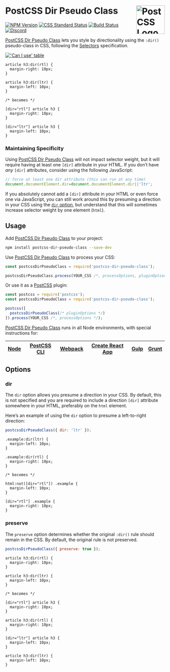 # PostCSS Dir Pseudo Class [<img src="https://postcss.github.io/postcss/logo.svg" alt="PostCSS Logo" width="90" height="90" align="right">][postcss]

[![NPM Version][npm-img]][npm-url]
[![CSS Standard Status][css-img]][css-url]
[![Build Status][cli-img]][cli-url]
[<img alt="Discord" src="https://shields.io/badge/Discord-5865F2?logo=discord&logoColor=white">][discord]

[PostCSS Dir Pseudo Class] lets you style by directionality using the `:dir()`
pseudo-class in CSS, following the [Selectors] specification.

[!['Can I use' table](https://caniuse.bitsofco.de/image/css-dir-pseudo.png)](https://caniuse.com/#feat=css-dir-pseudo)

```pcss
article h3:dir(rtl) {
  margin-right: 10px;
}

article h3:dir(ltr) {
  margin-left: 10px;
}

/* becomes */

[dir="rtl"] article h3 {
  margin-right: 10px;
}

[dir="ltr"] article h3 {
  margin-left: 10px;
}
```

### Maintaining Specificity

Using [PostCSS Dir Pseudo Class] will not impact selector weight, but it will
require having at least one `[dir]` attribute in your HTML. If you don’t have
_any_ `[dir]` attributes, consider using the following JavaScript:

```js
// force at least one dir attribute (this can run at any time)
document.documentElement.dir=document.documentElement.dir||'ltr';
```

If you absolutely cannot add a `[dir]` attribute in your HTML or even force one
via JavaScript, you can still work around this by presuming a direction in your
CSS using the [`dir` option](#dir-option), but understand that this will
sometimes increase selector weight by one element (`html`).

## Usage

Add [PostCSS Dir Pseudo Class] to your project:

```bash
npm install postcss-dir-pseudo-class --save-dev
```

Use [PostCSS Dir Pseudo Class] to process your CSS:

```js
const postcssDirPseudoClass = require('postcss-dir-pseudo-class');

postcssDirPseudoClass.process(YOUR_CSS /*, processOptions, pluginOptions */);
```

Or use it as a [PostCSS] plugin:

```js
const postcss = require('postcss');
const postcssDirPseudoClass = require('postcss-dir-pseudo-class');

postcss([
  postcssDirPseudoClass(/* pluginOptions */)
]).process(YOUR_CSS /*, processOptions */);
```

[PostCSS Dir Pseudo Class] runs in all Node environments, with special instructions for:

| [Node](INSTALL.md#node) | [PostCSS CLI](INSTALL.md#postcss-cli) | [Webpack](INSTALL.md#webpack) | [Create React App](INSTALL.md#create-react-app) | [Gulp](INSTALL.md#gulp) | [Grunt](INSTALL.md#grunt) |
| --- | --- | --- | --- | --- | --- |

## Options

### dir

The `dir` option allows you presume a direction in your CSS. By default, this
is not specified and you are required to include a direction `[dir]` attribute
somewhere in your HTML, preferably on the `html` element.

Here’s an example of using the `dir` option to presume a left-to-right
direction:

```js
postcssDirPseudoClass({ dir: 'ltr' });
```

```pcss
.example:dir(ltr) {
  margin-left: 10px;
}

.example:dir(rtl) {
  margin-right: 10px;
}

/* becomes */

html:not([dir="rtl"]) .example {
  margin-left: 10px;
}

[dir="rtl"] .example {
  margin-right: 10px;
}
```

### preserve

The `preserve` option determines whether the original `:dir()` rule should
remain in the CSS. By default, the original rule is not preserved.

```js
postcssDirPseudoClass({ preserve: true });
```

```pcss
article h3:dir(rtl) {
  margin-right: 10px;
}

article h3:dir(ltr) {
  margin-left: 10px;
}

/* becomes */

[dir="rtl"] article h3 {
  margin-right: 10px;
}

article h3:dir(rtl) {
  margin-right: 10px;
}

[dir="ltr"] article h3 {
  margin-left: 10px;
}

article h3:dir(ltr) {
  margin-left: 10px;
}
```

[cli-img]: https://github.com/csstools/postcss-plugins/actions/workflows/test.yml/badge.svg

[cli-url]: https://github.com/csstools/postcss-plugins/actions/workflows/test.yml?query=workflow/test

[css-img]: https://cssdb.org/images/badges/dir-pseudo-class.svg

[css-url]: https://cssdb.org/#dir-pseudo-class

[discord]: https://discord.gg/bUadyRwkJS

[npm-img]: https://img.shields.io/npm/v/postcss-dir-pseudo-class.svg

[npm-url]: https://www.npmjs.com/package/postcss-dir-pseudo-class

[Gulp PostCSS]: https://github.com/postcss/gulp-postcss

[Grunt PostCSS]: https://github.com/nDmitry/grunt-postcss

[PostCSS]: https://github.com/postcss/postcss

[PostCSS Loader]: https://github.com/postcss/postcss-loader

[PostCSS Dir Pseudo Class]: https://github.com/csstools/postcss-plugins/tree/main/plugins/postcss-dir-pseudo-class

[Selectors]: https://www.w3.org/TR/selectors-4/#the-dir-pseudo
